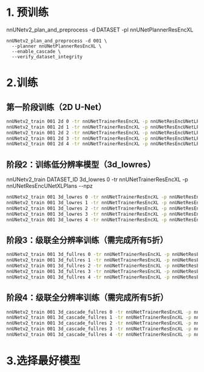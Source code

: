 # 1. 预训练
nnUNetv2_plan_and_preprocess -d DATASET -pl nnUNetPlannerResEncXL
```commandline
nnUNetv2_plan_and_preprocess -d 001 \
  --planner nnUNetPlannerResEncXL \
  --enable_cascade \
  --verify_dataset_integrity
```


# 2.训练
## 第一阶段训练（2D U-Net）

```bash
nnUNetv2_train 001 2d 0 -tr nnUNetTrainerResEncXL -p nnUNetResEncUNetLPlans &&
nnUNetv2_train 001 2d 1 -tr nnUNetTrainerResEncXL -p nnUNetResEncUNetLPlans &&
nnUNetv2_train 001 2d 2 -tr nnUNetTrainerResEncXL -p nnUNetResEncUNetLPlans &&
nnUNetv2_train 001 2d 3 -tr nnUNetTrainerResEncXL -p nnUNetResEncUNetLPlans &&
nnUNetv2_train 001 2d 4 -tr nnUNetTrainerResEncXL -p nnUNetResEncUNetLPlans

```


## 阶段2：训练低分辨率模型（3d_lowres）
nnUNetv2_train DATASET_ID 3d_lowres 0 -tr nnUNetTrainerResEncXL -p nnUNetResEncUNetXLPlans --npz
```bash
nnUNetv2_train 001 3d_lowres 0 -tr nnUNetTrainerResEncXL -p nnUNetResEncUNetLPlans &&
nnUNetv2_train 001 3d_lowres 1 -tr nnUNetTrainerResEncXL -p nnUNetResEncUNetLPlans &&
nnUNetv2_train 001 3d_lowres 2 -tr nnUNetTrainerResEncXL -p nnUNetResEncUNetLPlans &&
nnUNetv2_train 001 3d_lowres 3 -tr nnUNetTrainerResEncXL -p nnUNetResEncUNetLPlans &&
nnUNetv2_train 001 3d_lowres 4 -tr nnUNetTrainerResEncXL -p nnUNetResEncUNetLPlans
```
## 阶段3：级联全分辨率训练（需完成所有5折）
```bash
nnUNetv2_train 001 3d_fullres 0 -tr nnUNetTrainerResEncXL -p nnUNetResEncUNetXLPlans &&
nnUNetv2_train 001 3d_fullres 1 -tr nnUNetTrainerResEncXL -p nnUNetResEncUNetXLPlans &&
nnUNetv2_train 001 3d_fullres 2 -tr nnUNetTrainerResEncXL -p nnUNetResEncUNetXLPlans &&
nnUNetv2_train 001 3d_fullres 3 -tr nnUNetTrainerResEncXL -p nnUNetResEncUNetXLPlans &&
nnUNetv2_train 001 3d_fullres 4 -tr nnUNetTrainerResEncXL -p nnUNetResEncUNetXLPlans
```
## 阶段4：级联全分辨率训练（需完成所有5折）
```bash
nnUNetv2_train 001 3d_cascade_fullres 0 -tr nnUNetTrainerResEncXL -p nnUNetResEncUNetXLPlans &&
nnUNetv2_train 001 3d_cascade_fullres 1 -tr nnUNetTrainerResEncXL -p nnUNetResEncUNetXLPlans &&
nnUNetv2_train 001 3d_cascade_fullres 2 -tr nnUNetTrainerResEncXL -p nnUNetResEncUNetXLPlans &&
nnUNetv2_train 001 3d_cascade_fullres 3 -tr nnUNetTrainerResEncXL -p nnUNetResEncUNetXLPlans &&
nnUNetv2_train 001 3d_cascade_fullres 4 -tr nnUNetTrainerResEncXL -p nnUNetResEncUNetXLPlans
```
# 3.选择最好模型


